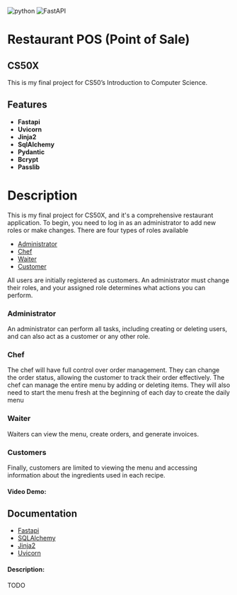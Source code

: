 ![python](https://img.shields.io/badge/Python-3776AB?style=for-the-badge&logo=python&logoColor=white)
![FastAPI](https://img.shields.io/badge/FastAPI-005571?style=for-the-badge&logo=fastapi) 
# Restaurant POS (Point of Sale)

## CS50X

This is my final project for CS50’s Introduction to Computer Science.

## Features
- **Fastapi**  
- **Uvicorn**
- **Jinja2**
- **SqlAlchemy**
- **Pydantic**
- **Bcrypt**
- **Passlib**

# Description 

This is my final project for CS50X, and it's a comprehensive restaurant application.
To begin, you need to log in as an administrator to add new roles or make changes. There are four types of roles available
- [Administrator](#administrator)
- [Chef](#chef)
- [Waiter](#waiter)
- [Customer](#customers)

All users are initially registered as customers. An administrator must change their roles, and your assigned role determines what actions you can perform.

### Administrator
An administrator can perform all tasks, including creating or deleting users, and can also act as a customer or any other role.

### Chef
The chef will have full control over order management. They can change the order status, allowing the customer to track their order effectively.
The chef can manage the entire menu by adding or deleting items. They will also need to start the menu fresh at the beginning of each day to create the daily menu

### Waiter
Waiters can view the menu, create orders, and generate invoices.

### Customers
Finally, customers are limited to viewing the menu and accessing information about the ingredients used in each recipe.

#### Video Demo:  <URL HERE>
## Documentation
- [Fastapi](https://fastapi.tiangolo.com/)
- [SQLAlchemy](https://docs.sqlalchemy.org/en/20/)
- [Jinja2](https://jinja.palletsprojects.com/en/3.1.x/)
- [Uvicorn](https://www.uvicorn.org)

#### Description:
TODO
